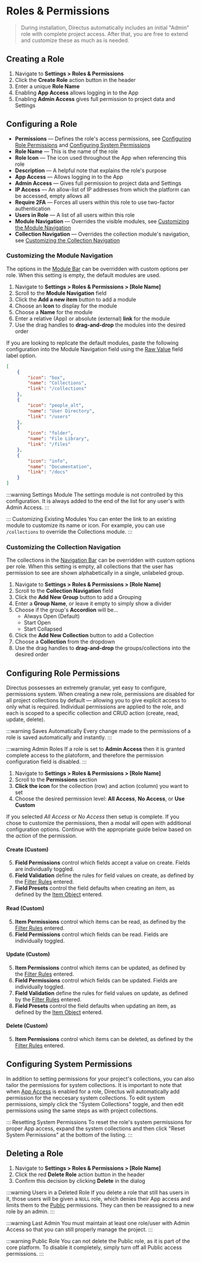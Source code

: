# Roles & Permissions

> During installation, Directus automatically includes an initial "Admin" role with complete project access. After that, you are free to extend and customize these as much as is needed.

## Creating a Role

1. Navigate to **Settings > Roles & Permissions**
2. Click the **Create Role** action button in the header
3. Enter a unique **Role Name**
4. Enabling **App Access** allows logging in to the App
5. Enabling **Admin Access** gives full permission to project data and Settings

## Configuring a Role

* **Permissions** — Defines the role's access permissions, see [Configuring Role Permissions](#) and [Configuring System Permissions](#)
* **Role Name** — This is the name of the role
* **Role Icon** — The icon used throughout the App when referencing this role
* **Description** — A helpful note that explains the role's purpose
* **App Access** — Allows logging in to the App
* **Admin Access** — Gives full permission to project data and Settings
* **IP Access** — An allow-list of IP addresses from which the platform can be accessed, empty allows all
* **Require 2FA** — Forces all users within this role to use two-factor authentication
* **Users in Role** — A list of all users within this role
* **Module Navigation** — Overrides the visible modules, see [Customizing the Module Navigation](#)
* **Collection Navigation** — Overrides the collection module's navigation, see [Customizing the Collection Navigation](#)

### Customizing the Module Navigation

The options in the [Module Bar](#) can be overridden with custom options per role. When this setting is empty, the default modules are used.

1. Navigate to **Settings > Roles & Permissions > [Role Name]**
2. Scroll to the **Module Navigation** field
3. Click the **Add a new item** button to add a module
4. Choose an **Icon** to display for the module
5. Choose a **Name** for the module
6. Enter a relative (App) or absolute (external) **link** for the module
7. Use the drag handles to **drag-and-drop** the modules into the desired order

If you are looking to replicate the default modules, paste the following configuration into the Module Navigation field using the [Raw Value](#) field label option.

```json
[
	{
		"icon": "box",
		"name": "Collections",
		"link": "/collections"
	},
	{
		"icon": "people_alt",
		"name": "User Directory",
		"link": "/users"
	},
	{
		"icon": "folder",
		"name": "File Library",
		"link": "/files"
	},
	{
		"icon": "info",
		"name": "Documentation",
		"link": "/docs"
	}
]
```

:::warning Settings Module
The settings module is not controlled by this configuration. It is always added to the end of the list for any user's with Admin Access.
:::

::: Customizing Existing Modules
You can enter the link to an existing module to customize its name or icon. For example, you can use `/collections` to override the Collections module.
:::

### Customizing the Collection Navigation

The collections in the [Navigation Bar](#) can be overridden with custom options per role. When this setting is empty, all collections that the user has permission to see are shown alphabetically in a single, unlabeled group.

1. Navigate to **Settings > Roles & Permissions > [Role Name]**
2. Scroll to the **Collection Navigation** field
3. Click the **Add New Group** button to add a Grouping
4. Enter a **Group Name**, or leave it empty to simply show a divider
5. Choose if the group's **Accordion** will be...
   * Always Open (Default)
   * Start Open
   * Start Collapsed
6. Click the **Add New Collection** button to add a Collection
7. Choose a **Collection** from the dropdown
8. Use the drag handles to **drag-and-drop** the groups/collections into the desired order

## Configuring Role Permissions

Directus possesses an extremely granular, yet easy to configure, permissions system. When creating a new role, permissions are disabled for all project collections by default — allowing you to give explicit access to only what is required. Individual permissions are applied to the role, and each is scoped to a specific collection and CRUD action (create, read, update, delete).

:::warning Saves Automatically
Every change made to the permissions of a role is saved automatically and instantly.
:::

:::warning Admin Roles
If a role is set to **Admin Access** then it is granted complete access to the platoform, and therefore the permission configuration field is disabled.
:::

1. Navigate to **Settings > Roles & Permissions > [Role Name]**
2. Scroll to the **Permissions** section
3. **Click the icon** for the collection (row) and action (column) you want to set
4. Choose the desired permission level: **All Access**, **No Access**, or **Use Custom**

If you selected _All Access_ or _No Access_ then setup is complete. If you chose to customize the permissions, then a modal will open with additional configuration options. Continue with the appropriate guide below based on the _action_ of the permission.

#### Create (Custom)

5. **Field Permissions** control which fields accept a value on create. Fields are individually toggled.
6. **Field Validation** define the rules for field values on create, as defined by the [Filter Rules](#) entered.
7. **Field Presets** control the field defaults when creating an item, as defined by the [Item Object](#) entered.

#### Read (Custom)

5. **Item Permissions** control which items can be read, as defined by the [Filter Rules](#) entered.
6. **Field Permissions** control which fields can be read. Fields are individually toggled.

#### Update (Custom)

5. **Item Permissions** control which items can be updated, as defined by the [Filter Rules](#) entered.
6. **Field Permissions** control which fields can be updated. Fields are individually toggled.
7. **Field Validation** define the rules for field values on update, as defined by the [Filter Rules](#) entered.
8. **Field Presets** control the field defaults when updating an item, as defined by the [Item Object](#) entered.

#### Delete (Custom)

5. **Item Permissions** control which items can be deleted, as defined by the [Filter Rules](#) entered.

## Configuring System Permissions

In addition to setting permissions for your project's collections, you can also tailor the permissions for system collections. It is important to note that when [App Access](#) is enabled for a role, Directus will automatically add permission for the neccesary system collections. To edit system permissions, simply click the "System Collections" toggle, and then edit permissions using the same steps as with project collections.

::: Resetting System Permissions
To reset the role's system permissions for proper App access, expand the system collections and then click "Reset System Permissions" at the bottom of the listing.
:::

## Deleting a Role

1. Navigate to **Settings > Roles & Permissions > [Role Name]**
2. Click the red **Delete Role** action button in the header
3. Confirm this decision by clicking **Delete** in the dialog

:::warning Users in a Deleted Role
If you delete a role that still has users in it, those users will be given a `NULL` role, which denies their App access and limits them to the [Public](#) permissions. They can then be reassigned to a new role by an admin.
:::

:::warning Last Admin
You must maintain at least one role/user with Admin Access so that you can still properly manage the project.
:::

:::warning Public Role
You can not delete the Public role, as it is part of the core platform. To disable it completely, simply turn off all Public access permissions.
:::
